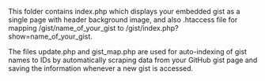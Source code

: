 This folder contains index.php which displays your embedded gist as a single page with header background image, and also .htaccess file for mapping /gist/name_of_your_gist to /gist/index.php?show=name_of_your_gist.

The files update.php and gist_map.php are used for auto-indexing of gist names to IDs by automatically scraping data from your GitHub gist page and saving the information whenever a new gist is accessed.
